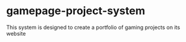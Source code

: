 # gamepage-project-system
This system is designed to create a portfolio of gaming projects on its website

